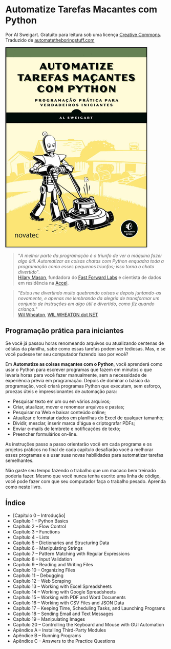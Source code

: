 # Automatize Tarefas Macantes com Python

Por Al Sweigart. Gratuito para leitura sob uma licença [Creative Commons](https://creativecommons.org/licenses/by-nc-sa/3.0/).  
Traduzido de [automatetheboringstuff.com](https://automatetheboringstuff.com/)

![Automatize Tarefas Macantes com Python](img/automatize-tarefas-macantes-com-python.png)

>"*A melhor parte da programação é o triunfo de ver a máquina fazer algo útil. Automatizar as coisas chatas com Python enquadra toda a programação como esses pequenos triunfos; isso torna o chato divertido*".  
>[Hilary Mason](https://twitter.com/hmason), fundadora do [Fast Forward Labs](http://www.fastforwardlabs.com/) e cientista de dados em residência na [Accel](http://www.accel.com/).

>"*Estou me divertindo muito quebrando coisas e depois juntando-as novamente, e apenas me lembrando da alegria de transformar um conjunto de instruções em algo útil e divertido, como fiz quando criança.*"  
>[Wil Wheaton](https://twitter.com/wilw), [WIL WHEATON dot NET](http://wilwheaton.net/2015/09/hello-world/)

## Programação prática para iniciantes

Se você já passou horas renomeando arquivos ou atualizando centenas de células da planilha, sabe como essas tarefas podem ser tediosas. Mas, e se você pudesse ter seu computador fazendo isso por você?

Em **Automatize as coisas maçantes com o Python**, você aprenderá como usar o Python para escrever programas que fazem em minutos o que levaria horas para você fazer manualmente, sem a necessidade de experiência prévia em programação. Depois de dominar o básico da programação, você criará programas Python que executam, sem esforço, proezas úteis e impressionantes de automação para:

* Pesquisar texto em um ou em vários arquivos;
* Criar, atualizar, mover e renomear arquivos e pastas;
* Pesquisar na Web e baixar conteúdo online;
* Atualizar e formatar dados em planilhas do Excel de qualquer tamanho;
* Dividir, mesclar, inserir marca d'água e criptografar PDFs;
* Enviar e-mails de lembrete e notificações de texto;
* Preencher formulários on-line.

As instruções passo a passo orientarão você em cada programa e os projetos práticos no final de cada capítulo desafiarão você a melhorar esses programas e a usar suas novas habilidades para automatizar tarefas semelhantes.

Não gaste seu tempo fazendo o trabalho que um macaco bem treinado poderia fazer. Mesmo que você nunca tenha escrito uma linha de código, você pode fazer com que seu computador faça o trabalho pesado. Aprenda como neste livro.

## Índice

* [Capítulo 0 – Introdução]
* Capítulo 1 – Python Basics
* Capítulo 2 – Flow Control
* Capítulo 3 – Functions
* Capítulo 4 – Lists
* Capítulo 5 – Dictionaries and Structuring Data
* Capítulo 6 – Manipulating Strings
* Capítulo 7 – Pattern Matching with Regular Expressions
* Capítulo 8 – Input Validation
* Capítulo 9 – Reading and Writing Files
* Capítulo 10 – Organizing Files
* Capítulo 11 – Debugging
* Capítulo 12 – Web Scraping
* Capítulo 13 – Working with Excel Spreadsheets
* Capítulo 14 – Working with Google Spreadsheets
* Capítulo 15 – Working with PDF and Word Documents
* Capítulo 16 – Working with CSV Files and JSON Data
* Capítulo 17 – Keeping Time, Scheduling Tasks, and Launching Programs
* Capítulo 18 – Sending Email and Text Messages
* Capítulo 19 – Manipulating Images
* Capítulo 20 – Controlling the Keyboard and Mouse with GUI Automation
* Apêndice A – Installing Third-Party Modules
* Apêndice B – Running Programs
* Apêndice C – Answers to the Practice Questions
